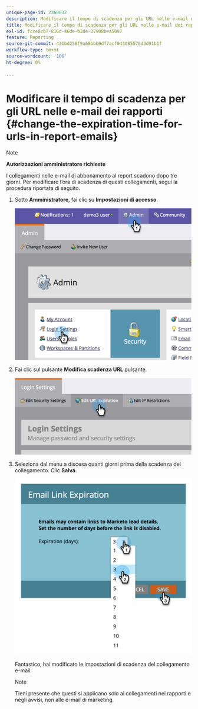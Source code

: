 ```yaml
---
unique-page-id: 2360032
description: Modificare il tempo di scadenza per gli URL nelle e-mail dei rapporti - Documentazione di Marketo - Documentazione del prodotto
title: Modificare il tempo di scadenza per gli URL nelle e-mail dei rapporti
exl-id: fcce8cb7-816d-46de-b3de-37908bea5097
feature: Reporting
source-git-commit: 431bd258f9a68bbb9df7acf043085578d3d91b1f
workflow-type: tm+mt
source-wordcount: '106'
ht-degree: 0%

---
```


# Modificare il tempo di scadenza per gli URL nelle e-mail dei rapporti {#change-the-expiration-time-for-urls-in-report-emails}

>[!NOTE]
>
>**Autorizzazioni amministratore richieste**

I collegamenti nelle e-mail di abbonamento al report scadono dopo tre giorni. Per modificare l’ora di scadenza di questi collegamenti, segui la procedura riportata di seguito.

1. Sotto **Amministratore**, fai clic su **Impostazioni di accesso**.

   ![](assets/image2014-9-16-14-3a44-3a57.png)

1. Fai clic sul pulsante **Modifica scadenza URL** pulsante.

   ![](assets/image2014-9-16-14-3a45-3a1.png)

1. Seleziona dal menu a discesa quanti giorni prima della scadenza del collegamento. Clic **Salva**.

   ![](assets/image2014-9-16-14-3a45-3a5.png)

   Fantastico, hai modificato le impostazioni di scadenza del collegamento e-mail.

   >[!NOTE]
   >
   >Tieni presente che questi si applicano solo ai collegamenti nei rapporti e negli avvisi, non alle e-mail di marketing.

